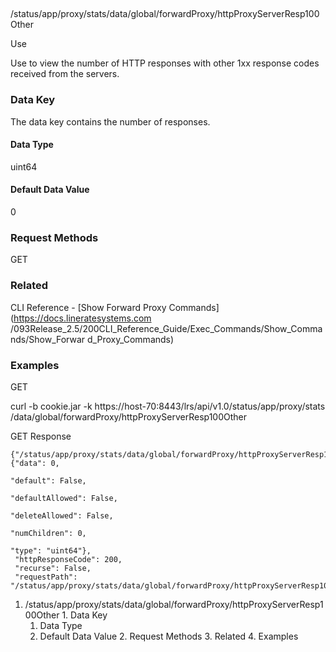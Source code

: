 ##
/status/app/proxy/stats/data/global/forwardProxy/httpProxyServerResp100Other

Use

Use to view the number of HTTP responses with other 1xx response codes
received from the servers.

### Data Key

The data key contains the number of responses.

#### Data Type

uint64

#### Default Data Value

0

### Request Methods

GET

### Related

CLI Reference - [Show Forward Proxy Commands](https://docs.lineratesystems.com
/093Release_2.5/200CLI_Reference_Guide/Exec_Commands/Show_Commands/Show_Forwar
d_Proxy_Commands)

### Examples

GET

curl -b cookie.jar -k https://host-70:8443/lrs/api/v1.0/status/app/proxy/stats
/data/global/forwardProxy/httpProxyServerResp100Other

GET Response

    
    {"/status/app/proxy/stats/data/global/forwardProxy/httpProxyServerResp100Other": {"data": 0,
                                                                                       "default": False,
                                                                                       "defaultAllowed": False,
                                                                                       "deleteAllowed": False,
                                                                                       "numChildren": 0,
                                                                                       "type": "uint64"},
     "httpResponseCode": 200,
     "recurse": False,
     "requestPath": "/status/app/proxy/stats/data/global/forwardProxy/httpProxyServerResp100Other"}
    

  1. /status/app/proxy/stats/data/global/forwardProxy/httpProxyServerResp100Other
    1. Data Key
      1. Data Type
      2. Default Data Value
    2. Request Methods
    3. Related
    4. Examples

